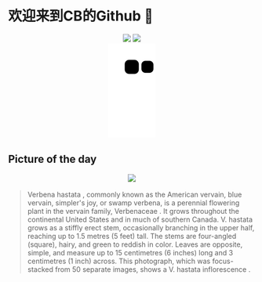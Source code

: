 
# 欢迎来到CB的Github 👋

<div align="center">
  <img height="137px" src="https://github-readme-stats.vercel.app/api?username=SuperCB&show_icons=true&theme=radical" />
  <img height="137px" src="https://github-readme-stats.vercel.app/api/top-langs/?username=SuperCB&hide_title=true&hide_border=true&layout=compact&langs_count=6&text_color=000&icon_color=fff" />
</div>


<div align="center">
    <img src="./contribution-snake/github-contribution-grid-snake.svg" />
</div>



## Picture of the day
<div align="center">
  <img width=400px src="https://upload.wikimedia.org/wikipedia/commons/thumb/6/6e/Zaadzetting_van_Verbena_hastata%2C_17-08-2024._%28d.j.b%29.jpg/825px-Zaadzetting_van_Verbena_hastata%2C_17-08-2024._%28d.j.b%29.jpg" />
</div>

>Verbena hastata , commonly known as the American vervain, blue vervain, simpler's joy, or swamp verbena, is a  perennial  flowering plant in the vervain family,  Verbenaceae . It grows throughout the continental United States and in much of southern Canada.  V. hastata  grows as a stiffly erect stem, occasionally branching in the upper half, reaching up to 1.5 metres (5 feet) tall. The stems are four-angled (square), hairy, and green to reddish in color. Leaves are opposite, simple, and measure up to 15 centimetres (6 inches) long and 3 centimetres (1 inch) across. This photograph, which was  focus-stacked  from 50 separate images, shows a  V. hastata   inflorescence .


